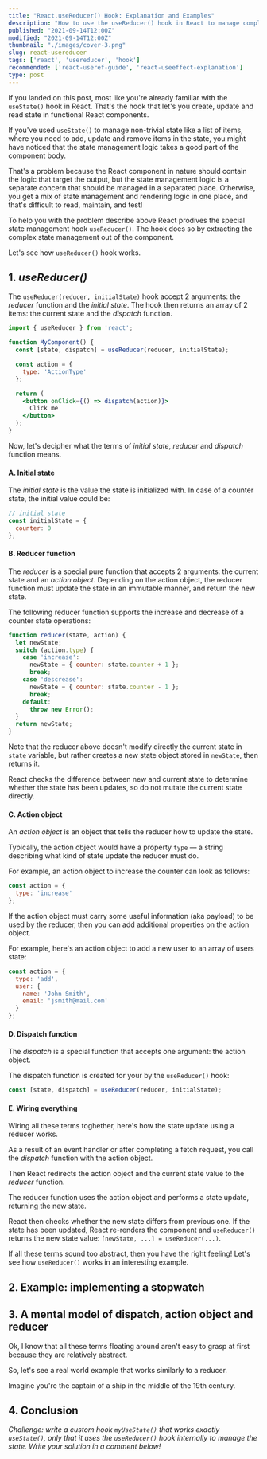 ```yaml
---
title: "React.useReducer() Hook: Explanation and Examples"
description: "How to use the useReducer() hook in React to manage complex state."
published: "2021-09-14T12:00Z"
modified: "2021-09-14T12:00Z"
thumbnail: "./images/cover-3.png"
slug: react-usereducer
tags: ['react', 'usereducer', 'hook']
recommended: ['react-useref-guide', 'react-useeffect-explanation']
type: post
---
```


If you landed on this post, most like you're already familiar with the `useState()` hook in React. That's the 
hook that let's you create, update and read state in functional React components.  

If you've used `useState()` to manage non-trivial state like a list of items, where you need to add, update and remove
items in the state, you might have noticed that the state management logic takes a good part of the component body.  

That's a problem because the React component in nature should contain the logic that target the output, but the state management
logic is a separate concern that should be managed in a separated place. Otherwise, you get a mix of state management and rendering logic in one place, 
and that's difficult to read, maintain, and test!  

To help you with the problem describe above React prodives the special state management hook `useReducer()`. The hook does so by extracting the complex state management out of the component.  

Let's see how `useReducer()` hook works.  

## 1. *useReducer()*

The `useReducer(reducer, initialState)` hook accept 2 arguments: the *reducer* function and the *initial state*. The hook then returns an array of 2 items: the current state and the *dispatch* function.

```jsx
import { useReducer } from 'react';

function MyComponent() {
  const [state, dispatch] = useReducer(reducer, initialState);

  const action = {
    type: 'ActionType'
  };

  return (
    <button onClick={() => dispatch(action)}>
      Click me
    </button>
  );
}
```

Now, let's decipher what the terms of *initial state*, *reducer* and *dispatch* function means.  

#### A. Initial state

The *initial state* is the value the state is initialized with. In case of a counter state, the initial value could be:  

```javascript
// initial state
const initialState = { 
  counter: 0 
};
```

#### B. Reducer function

The *reducer* is a special pure function that accepts 2 arguments: the current state and an *action object*. Depending on the action object, the reducer function
must update the state in an immutable manner, and return the new state.  

The following reducer function supports the increase and decrease of a counter state operations:

```javascript
function reducer(state, action) {
  let newState;
  switch (action.type) {
    case 'increase':
      newState = { counter: state.counter + 1 };
      break;
    case 'descrease':
      newState = { counter: state.counter - 1 };
      break;
    default:
      throw new Error();
  }
  return newState;
}
```

Note that the reducer above doesn't modify directly the current state in `state` variable, but rather creates a new state object stored in `newState`, then returns it.  

React checks the difference between new and current state to determine whether the state has been updates, so do not mutate the current state directly.  

#### C. Action object

An *action object* is an object that tells the reducer how to update the state.  

Typically, the action object would have a property `type` &mdash; a string describing what kind of state update the reducer must do.  

For example, an action object to increase the counter can look as follows:

```javascript
const action = {
  type: 'increase'
};
```

If the action object must carry some useful information (aka payload) to be used by the reducer, then you can add additional properties on the action object. 

For example, here's an action object to add a new user to an array of users state:

```javascript
const action = {
  type: 'add',
  user: { 
    name: 'John Smith',
    email: 'jsmith@mail.com'
  }
};
```

#### D. Dispatch function

The *dispatch* is a special function that accepts one argument: the action object.  

The dispatch function is created for your by the `useReducer()` hook: 

```javascript
const [state, dispatch] = useReducer(reducer, initialState);
```

#### E. Wiring everything

Wiring all these terms toghether, here's how the state update using a reducer works.  

As a result of an event handler or after completing a fetch request, you call the *dispatch* function with the action object. 

Then React redirects the action object and the current state value to the *reducer* function.

The reducer function uses the action object and performs a state update, returning the new state.  

React then checks whether the new state differs from previous one. If the state has been updated, React re-renders the component and `useReducer()` returns the new state value: `[newState, ...] = useReducer(...)`.  

If all these terms sound too abstract, then you have the right feeling! Let's see how `useReducer()` works in an interesting example.  

## 2. Example: implementing a stopwatch

## 3. A mental model of dispatch, action object and reducer

Ok, I know that all these terms floating around aren't easy to grasp at first because they are relatively abstract.  

So, let's see a real world example that works similarly to a reducer.  

Imagine you're the captain of a ship in the middle of the 19th century. 

## 4. Conclusion

*Challenge: write a custom hook `myUseState()` that works exactly `useState()`, only that it uses the `useReducer()` hook internally to manage the state. Write your solution in a comment below!*